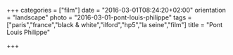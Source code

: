 +++
categories = ["film"]
date = "2016-03-01T08:24:20+02:00"
orientation = "landscape"
photo = "2016-03-01-pont-louis-philippe"
tags = ["paris","france","black & white","ilford","hp5","la seine","film"]
title = "Pont Louis Philippe"

+++
